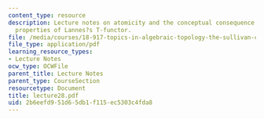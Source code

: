 ```yaml
---
content_type: resource
description: Lecture notes on atomicity and the conceptual consequence of two important
  properties of Lannes?s T-functor.
file: /media/courses/18-917-topics-in-algebraic-topology-the-sullivan-conjecture-fall-2007/2b6eefd951d65db1f115ec5303c4fda8_lecture28.pdf
file_type: application/pdf
learning_resource_types:
- Lecture Notes
ocw_type: OCWFile
parent_title: Lecture Notes
parent_type: CourseSection
resourcetype: Document
title: lecture28.pdf
uid: 2b6eefd9-51d6-5db1-f115-ec5303c4fda8
---
```

